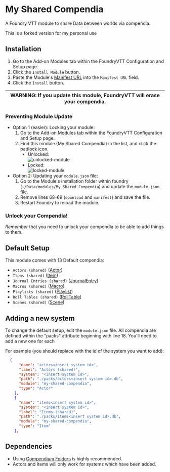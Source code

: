 # My Shared Compendia

A Foundry VTT module to share Data between worlds via compendia.

This is a forked version for my personal use

## Installation

1. Go to the Add-on Modules tab within the FoundryVTT Configuration and Setup page.
2. Click the `Install Module` button.
3. Paste the Module's [Manifest URL](https://github.com/stschoelzel/My-Shared-Compendia/releases/download/v1.2.0/module.json)
   into the `Manifest URL` field.
4. Click the `Install` button.

| WARNING: If you update this module, FoundryVTT will erase your compendia. |
| ------------------------------------------------------------------------- |

### Preventing Module Update

- Option 1 (easier): Locking your module:
  1. Go to the Add-on Modules tab within the FoundryVTT Configuration and Setup page.
  2. Find this module (My Shared Compendia) in the list, and click the padlock icon.
     - Unlocked:  
       ![unlocked-module](resources/images/unlocked-module.webp)
     - Locked:  
       ![locked-module](resources/images/locked-module.webp)
- Option 2: Updating your `module.json` file:
  1. Go to the Module's installation folder within foundry (`~/Data/modules/My Shared Compendia`) and update the `module.json` file.
  2. Remove lines 68-69 (`download` and `manifest`) and save the file.
  3. Restart Foundry to reload the module.

### Unlock your Compendia!

_Remember_ that you need to unlock your compendia to be able to add things to them.

## Default Setup

This module comes with 13 Default compendia:

- `Actors (shared)` ([Actor](https://foundryvtt.com/article/actors/))
- `Items (shared)` ([Item](https://foundryvtt.com/article/items/))
- `Journal Entries (shared)` ([JournalEntry](https://foundryvtt.com/article/journal/))
- `Macros (shared)` ([Macro](https://foundryvtt.com/article/macros/))
- `Playlists (shared)` ([Playlist](https://foundryvtt.com/article/playlists/))
- `Roll Tables (shared)` ([RollTable](https://foundryvtt.com/article/roll-tables/))
- `Scenes (shared)` ([Scene](https://foundryvtt.com/article/scenes/))

## Adding a new system

To change the default setup, edit the `module.json` file. All compendia are defined within the "packs" attribute beginning with line 18. You'll need to add a new one for each 

For example (you should replace <insert system id> with the id of the system you want to add):

```json
  {
      "name": "actors<insert system id>",
      "label": "Actors (shared)",
      "system": "<insert system id>",
      "path": "./packs/actors<insert system id>.db",
      "module": "my-shared-compendia",
      "type": "Actor"
    },
    {
      "name": "items<insert system id>",
      "system": "<insert system id>",
      "label": "Items (shared)",
      "path": "./packs/items<insert system id>.db",
      "module": "my-shared-compendia",
      "type": "Item"
    },
```

## Dependencies
- Using [Compendium Folders](https://github.com/earlSt1/vtt-compendium-folders) is highly recommended.
- Actors and Items will only work for systems which have been added.
